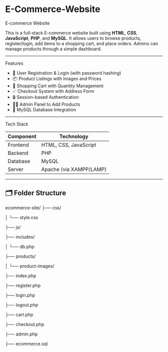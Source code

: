 # E-Commerce-Website
E-commerce Website

This is a full-stack E-commerce website built using **HTML**, **CSS**, **JavaScript**, **PHP**, and **MySQL**. It allows users to browse products, register/login, add items to a shopping cart, and place orders. Admins can manage products through a simple dashboard.

---

Features

- 🧾 User Registration & Login (with password hashing)
- 📦 Product Listings with Images and Prices
- 🛒 Shopping Cart with Quantity Management
- ✅ Checkout System with Address Form
- 🔒 Session-based Authentication
- 🧑‍💼 Admin Panel to Add Products
- 💾 MySQL Database Integration

---

Tech Stack

| Component | Technology |
|----------|------------|
| Frontend | HTML, CSS, JavaScript |
| Backend | PHP |
| Database | MySQL |
| Server | Apache (via XAMPP/LAMP) |

---

## 🗂️ Folder Structure

ecommerce-site/
├── css/

│ └── style.css

├── js/

├── includes/

│ └── db.php

├── products/

│ └── product-images/

├── index.php

├── register.php

├── login.php

├── logout.php

├── cart.php

├── checkout.php

├── admin.php

├── ecommerce.sql

